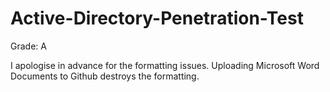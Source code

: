 # Active-Directory-Penetration-Test

Grade: A


I apologise in advance for the formatting issues. Uploading Microsoft Word Documents to Github destroys the formatting. 
